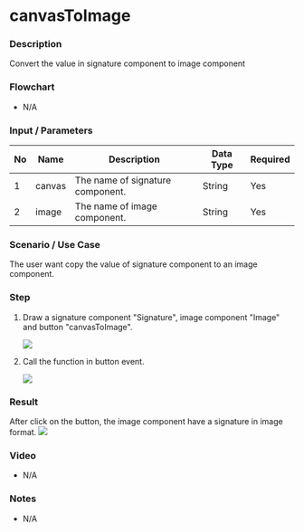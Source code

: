 #  canvasToImage

### Description

Convert the value in signature component to image component

### Flowchart

- N/A

### Input / Parameters

| No | Name | Description | Data Type | Required | 
| ------ | ------ | ------ |------ | ------ | 
| 1 | canvas | The name of signature component. | String | Yes | 
| 2 | image | The name of image component. | String | Yes | 

### Scenario / Use Case

The user want copy the value of signature component to an image component.

### Step

1. Draw a signature component "Signature", image component "Image" and button "canvasToImage". 

    ![](../../../../document/function/App/canvasToImage/canvasToImage-step-1.png?raw=true)
    

2. Call the function in button event.

    ![](../../../../document/function/App/canvasToImage/canvasToImage-step-2.png?raw=true)
    
### Result

After click on the button, the image component have a signature in image format.
![](../../../../document/function/App/canvasToImage/canvasToImage-result-1.png?raw=true)

### Video

- N/A
<!--[![Video](http://i.imgur.com/Ot5DWAW.png)](https://youtu.be/StTqXEQ2l-Y?t=35s)-->

### Notes

- N/A
